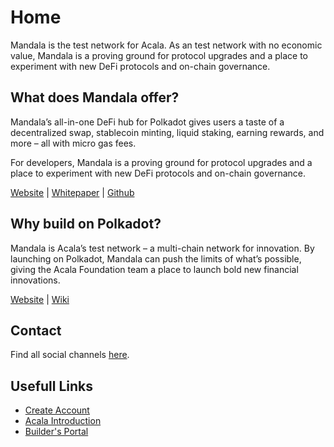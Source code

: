 # Home

Mandala is the test network for Acala. As an test network with no economic value, Mandala is a proving ground for protocol upgrades and a place to experiment with new DeFi protocols and on-chain governance.

## What does Mandala offer?

Mandala’s all-in-one DeFi hub for Polkadot gives users a taste of a decentralized swap, stablecoin minting, liquid staking, earning rewards, and more – all with micro gas fees.

For developers, Mandala is a proving ground for protocol upgrades and a place to experiment with new DeFi protocols and on-chain governance.

[Website](https://mandala.network) | [Whitepaper](https://github.com/AcalaNetwork/Acala-white-paper) | [Github](https://github.com/AcalaNetwork/Acala)

## Why build on Polkadot?

Mandala is Acala’s test network – a multi-chain network for innovation. By launching on Polkadot, Mandala can push the limits of what’s possible, giving the Acala Foundation team a place to launch bold new financial innovations.

[Website](https://polkadot.network) | [Wiki](https://guide.polkadot.network/docs/Polkadot-index)

## Contact

Find all social channels [here](https://linktr.ee/Acalanetwork).

## Usefull Links

* [Create Account](../acala/get-started/acala-account/)
* [Acala Introduction](../learn/acala-introduction/)
* [Builder's Portal](../build/builders-portal/)
